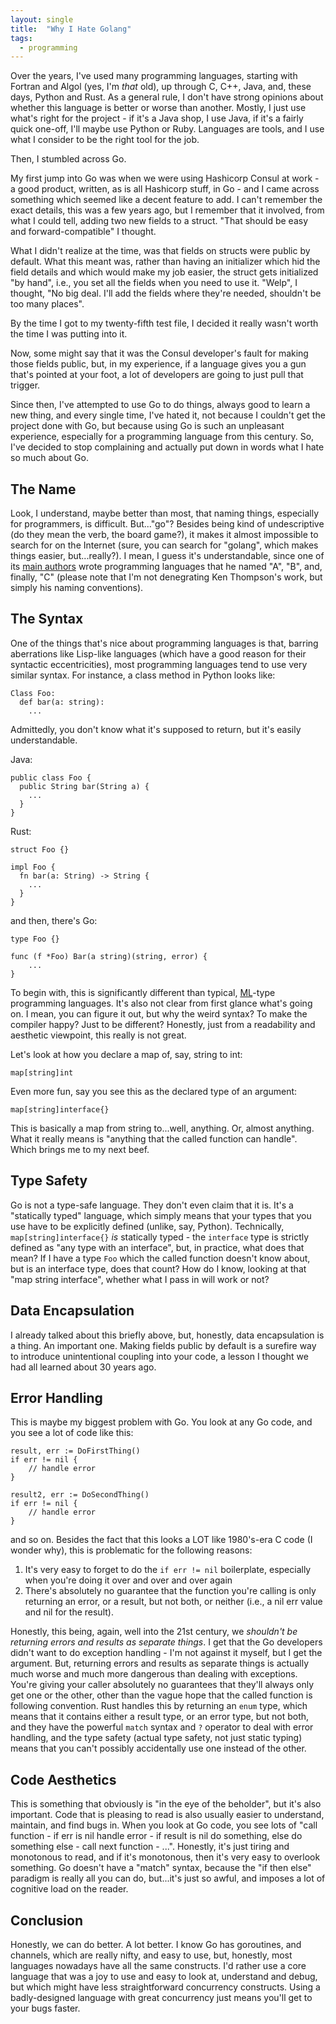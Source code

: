 ```yaml
---
layout: single
title:  "Why I Hate Golang"
tags:
  - programming
---
```


Over the years, I've used many programming languages, starting with Fortran and Algol (yes, I'm _that_ old), up through C, C++, Java, and, these days, Python and Rust. As a general rule, I don't have strong opinions about whether this language is better or worse than another. Mostly, I just use what's right for the project - if it's a Java shop, I use Java, if it's a fairly quick one-off, I'll maybe use Python or Ruby. Languages are tools, and I use what I consider to be the right tool for the job.

Then, I stumbled across Go.

My first jump into Go was when we were using Hashicorp Consul at work - a good product, written, as is all Hashicorp stuff, in Go - and I came across something which seemed like a decent feature to add. I can't remember the exact details, this was a few years ago, but I remember that it involved, from what I could tell, adding two new fields to a struct. "That should be easy and forward-compatible" I thought.

What I didn't realize at the time, was that fields on structs were public by default. What this meant was, rather than having an initializer which hid the field details and which would make my job easier, the struct gets initialized "by hand", i.e., you set all the fields when you need to use it. "Welp", I thought, "No big deal. I'll add the fields where they're needed, shouldn't be too many places".

By the time I got to my twenty-fifth test file, I decided it really wasn't worth the time I was putting into it.

Now, some might say that it was the Consul developer's fault for making those fields public, but, in my experience, if a language gives you a gun that's pointed at your foot, a lot of developers are going to just pull that trigger.

Since then, I've attempted to use Go to do things, always good to learn a new thing, and every single time, I've hated it, not because I couldn't get the project done with Go, but because using Go is such an unpleasant experience, especially for a programming language from this century. So, I've decided to stop complaining and actually put down in words what I hate so much about Go.

## The Name

Look, I understand, maybe better than most, that naming things, especially for programmers, is difficult. But..."go"? Besides being kind of undescriptive (do they mean the verb, the board game?), it makes it almost impossible to search for on the Internet (sure, you can search for "golang", which makes things easier, but...really?). I mean, I guess it's understandable, since one of its [main authors](https://en.wikipedia.org/wiki/Ken_Thompson) wrote programming languages that he named "A", "B", and, finally, "C" (please note that I'm not denegrating Ken Thompson's work, but simply his naming conventions). 

## The Syntax

One of the things that's nice about programming languages is that, barring aberrations like Lisp-like languages (which have a good reason for their syntactic eccentricities), most programming languages tend to use very similar syntax. For instance, a class method in Python looks like:

```
Class Foo:
  def bar(a: string):
    ...
```

Admittedly, you don't know what it's supposed to return, but it's easily understandable.

Java:

```
public class Foo {
  public String bar(String a) {
  	...
  }
}
```

Rust:

```
struct Foo {}

impl Foo {
  fn bar(a: String) -> String {
  	...
  }
}
```

and then, there's Go:

```
type Foo {}

func (f *Foo) Bar(a string)(string, error) {
	...
}
```

To begin with, this is significantly different than typical, [ML](https://en.wikipedia.org/wiki/ML_(programming_language))-type programming languages. It's also not clear from first glance what's going on. I mean, you can figure it out, but why the weird syntax? To make the compiler happy? Just to be different? Honestly, just from a readability and aesthetic viewpoint, this really is not great.

Let's look at how you declare a map of, say, string to int:

```
map[string]int
```

Even more fun, say you see this as the declared type of an argument:

```
map[string]interface{}
```

This is basically a map from string to...well, anything. Or, almost anything. What it really means is "anything that the called function can handle". Which brings me to my next beef.

## Type Safety

Go is not a type-safe language. They don't even claim that it is. It's a "statically typed" language, which simply means that your types that you use have to be explicitly defined (unlike, say, Python). Technically, `map[string]interface{}` _is_ statically typed - the `interface` type is strictly defined as "any type with an interface", but, in practice, what does that mean? If I have a type `Foo` which the called function doesn't know about, but is an interface type, does that count? How do I know, looking at that "map string interface", whether what I pass in will work or not?

## Data Encapsulation

I already talked about this briefly above, but, honestly, data encapsulation is a thing. An important one. Making fields public by default is a surefire way to introduce unintentional coupling into your code, a lesson I thought we had all learned about 30 years ago. 

## Error Handling

This is maybe my biggest problem with Go. You look at any Go code, and you see a lot of code like this:

```
result, err := DoFirstThing()
if err != nil {
	// handle error
}

result2, err := DoSecondThing()
if err != nil {
	// handle error
}
```

and so on. Besides the fact that this looks a LOT like 1980's-era C code (I wonder why), this is problematic for the following reasons:

1. It's very easy to forget to do the `if err != nil` boilerplate, especially when you're doing it over and over and over again
2. There's absolutely no guarantee that the function you're calling is only returning an error, or a result, but not both, or neither (i.e., a nil err value and nil for the result). 

Honestly, this being, again, well into the 21st century, we _shouldn't be returning errors and results as separate things_. I get that the Go developers didn't want to do exception handling - I'm not against it myself, but I get the argument. But, returning errors and results  as separate things is actually much worse and much more dangerous than dealing with exceptions. You're giving your caller absolutely no guarantees that they'll always only get one or the other, other than the vague hope that the called function is following convention. Rust handles this by returning an `enum` type, which means that it contains either a result type, or an error type, but not both, and they have the powerful `match` syntax and `?` operator to deal with error handling, and the type safety (actual type safety, not just static typing) means that you can't possibly accidentally use one instead of the other.

## Code Aesthetics

This is something that obviously is "in the eye of the beholder", but it's also important. Code that is pleasing to read is also usually easier to understand, maintain, and find bugs in. When you look at Go code, you see lots of "call function - if err is nil handle error - if result is nil do something, else do something else - call next function - ...". Honestly, it's just tiring and monotonous to read, and if it's monotonous, then it's very easy to overlook something. Go doesn't have a "match" syntax, because the "if then else" paradigm is really all you can do, but...it's just so awful, and imposes a lot of cognitive load on the reader. 

## Conclusion

Honestly, we can do better. A lot better. I know Go has goroutines, and channels, which are really nifty, and easy to use, but, honestly, most languages nowadays have all the same constructs. I'd rather use a core language that was a joy to use and easy to look at, understand and debug, but which might have less straightforward concurrency constructs. Using a badly-designed language with great concurrency just means you'll get to your bugs faster.
